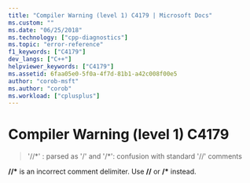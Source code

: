 ```yaml
---
title: "Compiler Warning (level 1) C4179 | Microsoft Docs"
ms.custom: ""
ms.date: "06/25/2018"
ms.technology: ["cpp-diagnostics"]
ms.topic: "error-reference"
f1_keywords: ["C4179"]
dev_langs: ["C++"]
helpviewer_keywords: ["C4179"]
ms.assetid: 6faa05e0-5f0a-4f7d-81b1-a42c008f00e5
author: "corob-msft"
ms.author: "corob"
ms.workload: ["cplusplus"]
---
```

# Compiler Warning (level 1) C4179

> '//*' : parsed as '/' and '/\*': confusion with standard '//' comments  
  
__//\*__ is an incorrect comment delimiter. Use __//__ or __/\*__ instead.